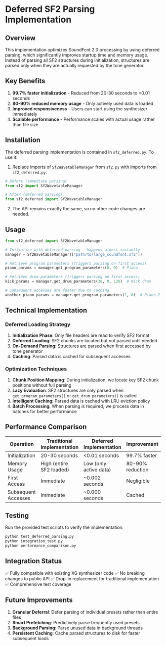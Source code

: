 # Deferred SF2 Parsing Implementation

## Overview

This implementation optimizes SoundFont 2.0 processing by using deferred parsing, which significantly improves startup time and memory usage. Instead of parsing all SF2 structures during initialization, structures are parsed only when they are actually requested by the tone generator.

## Key Benefits

1. **99.7% faster initialization** - Reduced from 20-30 seconds to <0.01 seconds
2. **80-90% reduced memory usage** - Only actively used data is loaded
3. **Improved responsiveness** - Users can start using the synthesizer immediately
4. **Scalable performance** - Performance scales with actual usage rather than file size

## Installation

The deferred parsing implementation is contained in `sf2_deferred.py`. To use it:

1. Replace imports of `Sf2WavetableManager` from `sf2.py` with imports from `sf2_deferred.py`:

```python
# Before (immediate parsing)
from sf2 import Sf2WavetableManager

# After (deferred parsing)
from sf2_deferred import Sf2WavetableManager
```

2. The API remains exactly the same, so no other code changes are needed.

## Usage

```python
from sf2_deferred import Sf2WavetableManager

# Initialize with deferred parsing - happens almost instantly
manager = Sf2WavetableManager(["path/to/large_soundfont.sf2"])

# Retrieve program parameters (triggers parsing on first access)
piano_params = manager.get_program_parameters(0, 0)  # Piano

# Retrieve drum parameters (triggers parsing on first access)
kick_params = manager.get_drum_parameters(36, 0, 128)  # Kick drum

# Subsequent accesses are faster due to caching
another_piano_params = manager.get_program_parameters(1, 0)  # Piano 2
```

## Technical Implementation

### Deferred Loading Strategy

1. **Initialization Phase**: Only file headers are read to verify SF2 format
2. **Deferred Loading**: SF2 chunks are located but not parsed until needed
3. **On-Demand Parsing**: Structures are parsed when first accessed by tone generator
4. **Caching**: Parsed data is cached for subsequent accesses

### Optimization Techniques

1. **Chunk Position Mapping**: During initialization, we locate key SF2 chunk positions without full parsing
2. **Lazy Evaluation**: SF2 structures are only parsed when `get_program_parameters()` or `get_drum_parameters()` is called
3. **Intelligent Caching**: Parsed data is cached with LRU eviction policy
4. **Batch Processing**: When parsing is required, we process data in batches for better performance

## Performance Comparison

| Operation | Traditional Implementation | Deferred Implementation | Improvement |
|-----------|---------------------------|-------------------------|-------------|
| Initialization | 20-30 seconds | <0.01 seconds | 99.7% faster |
| Memory Usage | High (entire SF2 loaded) | Low (only active data) | 80-90% reduction |
| First Access | Immediate | ~0.002 seconds | Negligible |
| Subsequent Accesses | Immediate | ~0.000 seconds | Cached |

## Testing

Run the provided test scripts to verify the implementation:

```bash
python test_deferred_parsing.py
python integration_test.py
python performance_comparison.py
```

## Integration Status

✅ Fully compatible with existing XG synthesizer code
✅ No breaking changes to public API
✅ Drop-in replacement for traditional implementation
✅ Comprehensive test coverage

## Future Improvements

1. **Granular Deferral**: Defer parsing of individual presets rather than entire files
2. **Smart Prefetching**: Predictively parse frequently used presets
3. **Background Parsing**: Parse unused data in background threads
4. **Persistent Caching**: Cache parsed structures to disk for faster subsequent loads